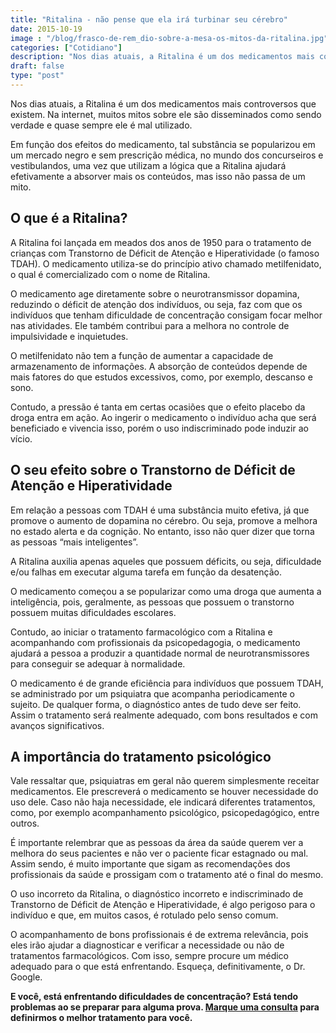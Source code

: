 ```yaml
---
title: "Ritalina - não pense que ela irá turbinar seu cérebro"
date: 2015-10-19
image : "/blog/frasco-de-rem_dio-sobre-a-mesa-os-mitos-da-ritalina.jpg"
categories: ["Cotidiano"]
description: "Nos dias atuais, a Ritalina é um dos medicamentos mais controversos que existem. Na internet, muitos mitos sobre ele são disseminados como sendo ..."
draft: false
type: "post"
---
```


Nos dias atuais, a Ritalina é um dos medicamentos mais controversos que existem. Na internet, muitos mitos sobre ele são disseminados como sendo verdade e quase sempre ele é mal utilizado.

Em função dos efeitos do medicamento, tal substância se popularizou em um mercado negro e sem prescrição médica, no mundo dos concurseiros e vestibulandos, uma vez que utilizam a lógica que a Ritalina ajudará efetivamente a absorver mais os conteúdos, mas isso não passa de um mito.

## **O que é a Ritalina?**

A Ritalina foi lançada em meados dos anos de 1950 para o tratamento de crianças com Transtorno de Déficit de Atenção e Hiperatividade (o famoso TDAH). O medicamento utiliza-se do princípio ativo chamado metilfenidato, o qual é comercializado com o nome de Ritalina.

O medicamento age diretamente sobre o neurotransmissor dopamina, reduzindo o déficit de atenção dos indivíduos, ou seja, faz com que os indivíduos que tenham dificuldade de concentração consigam focar melhor nas atividades. Ele também contribui para a melhora no controle de impulsividade e inquietudes.

O metilfenidato não tem a função de aumentar a capacidade de armazenamento de informações. A absorção de conteúdos depende de mais fatores do que estudos excessivos, como, por exemplo, descanso e sono.

Contudo, a pressão é tanta em certas ocasiões que o efeito placebo da droga entra em ação. Ao ingerir o medicamento o indivíduo acha que será beneficiado e vivencia isso, porém o uso indiscriminado pode induzir ao vício.

## **O seu efeito sobre o Transtorno de Déficit de Atenção e Hiperatividade**

Em relação a pessoas com TDAH é uma substância muito efetiva, já que promove o aumento de dopamina no cérebro. Ou seja, promove a melhora no estado alerta e da cognição. No entanto, isso não quer dizer que torna as pessoas “mais inteligentes”.

A Ritalina auxilia apenas aqueles que possuem déficits, ou seja, dificuldade e/ou falhas em executar alguma tarefa em função da desatenção.

O medicamento começou a se popularizar como uma droga que aumenta a inteligência, pois, geralmente, as pessoas que possuem o transtorno possuem muitas dificuldades escolares.

Contudo, ao iniciar o tratamento farmacológico com a Ritalina e acompanhando com profissionais da psicopedagogia, o medicamento ajudará a pessoa a produzir a quantidade normal de neurotransmissores para conseguir se adequar à normalidade.

O medicamento é de grande eficiência para indivíduos que possuem TDAH, se administrado por um psiquiatra que acompanha periodicamente o sujeito. De qualquer forma, o diagnóstico antes de tudo deve ser feito. Assim o tratamento será realmente adequado, com bons resultados e com avanços significativos.

## **A importância do tratamento psicológico**

Vale ressaltar que, psiquiatras em geral não querem simplesmente receitar medicamentos. Ele prescreverá o medicamento se houver necessidade do uso dele. Caso não haja necessidade, ele indicará diferentes tratamentos, como, por exemplo acompanhamento psicológico, psicopedagógico, entre outros.

É importante relembrar que as pessoas da área da saúde querem ver a melhora do seus pacientes e não ver o paciente ficar estagnado ou mal. Assim sendo, é muito importante que sigam as recomendações dos profissionais da saúde e prossigam com o tratamento até o final do mesmo.

O uso incorreto da Ritalina, o diagnóstico incorreto e indiscriminado de Transtorno de Déficit de Atenção e Hiperatividade, é algo perigoso para o indivíduo e que, em muitos casos, é rotulado pelo senso comum.

O acompanhamento de bons profissionais é de extrema relevância, pois eles irão ajudar a diagnosticar e verificar a necessidade ou não de tratamentos farmacológicos. Com isso, sempre procure um médico adequado para o que está enfrentando. Esqueça, definitivamente, o Dr. Google.

**E você, está enfrentando dificuldades de concentração? Está tendo problemas ao se preparar para alguma prova. [Marque uma consulta](/contato/) para definirmos o melhor tratamento para você.**